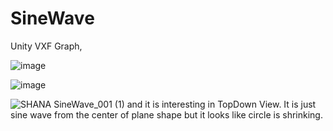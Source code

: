 # SineWave
 Unity VXF Graph, 


![image](https://github.com/urae89/SineWave/assets/10112486/254bb77d-246a-444f-99c7-7b9549f37f56)

![image](https://github.com/urae89/SineWave/assets/10112486/8694c6ad-2c3f-4e41-b76a-7fd4493b58f6)


![SHANA SineWave_001 (1)](https://github.com/urae89/SineWave/assets/10112486/9ed91ec1-4ba2-44e6-9b91-0d052097d4db)
and it is interesting in TopDown View. It is just sine wave from the center of plane shape but it looks like circle is shrinking.
